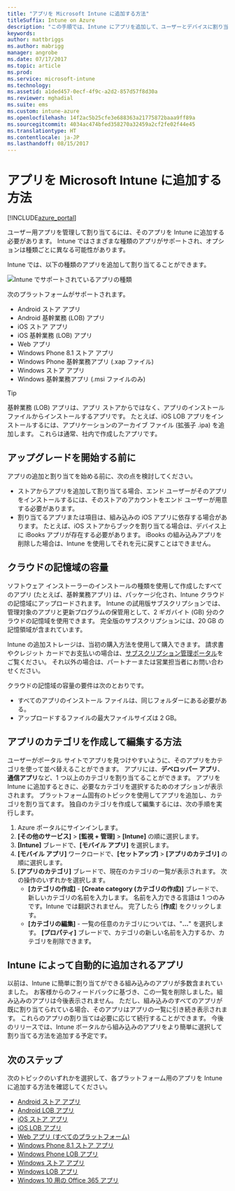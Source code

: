 ```yaml
---
title: "アプリを Microsoft Intune に追加する方法"
titleSuffix: Intune on Azure
description: "この手順では、Intune にアプリを追加して、ユーザーとデバイスに割り当てられる状態にします。 \""
keywords: 
author: mattbriggs
ms.author: mabrigg
manager: angrobe
ms.date: 07/17/2017
ms.topic: article
ms.prod: 
ms.service: microsoft-intune
ms.technology: 
ms.assetid: a1ded457-0ecf-4f9c-a2d2-857d57f8d30a
ms.reviewer: mghadial
ms.suite: ems
ms.custom: intune-azure
ms.openlocfilehash: 14f2ac5b25cfe3e688363a21775872baaa9ff89a
ms.sourcegitcommit: 4034ac474bfed358270a32459a2cf2fe02f44e45
ms.translationtype: HT
ms.contentlocale: ja-JP
ms.lasthandoff: 08/15/2017
---
```

# <a name="how-to-add-an-app-to-microsoft-intune"></a>アプリを Microsoft Intune に追加する方法

[!INCLUDE[azure_portal](./includes/azure_portal.md)]

ユーザー用アプリを管理して割り当てるには、そのアプリを Intune に追加する必要があります。 Intune ではさまざまな種類のアプリがサポートされ、オプションは種類ごとに異なる可能性があります。

Intune では、以下の種類のアプリを追加して割り当てることができます。

![Intune でサポートされているアプリの種類](./media/app-types.png)

次のプラットフォームがサポートされます。

- Android ストア アプリ
- Android 基幹業務 (LOB) アプリ
- iOS ストア アプリ
- iOS 基幹業務 (LOB) アプリ
- Web アプリ
- Windows Phone 8.1 ストア アプリ
- Windows Phone 基幹業務アプリ (.xap ファイル)
- Windows ストア アプリ
- Windows 基幹業務アプリ (.msi ファイルのみ)

>[!TIP]
> 基幹業務 (LOB) アプリは、アプリ ストアからではなく、アプリのインストール ファイルからインストールするアプリです。 たとえば、iOS LOB アプリをインストールするには、アプリケーションのアーカイブ ファイル (拡張子 .ipa) を追加します。 これらは通常、社内で作成したアプリです。

## <a name="before-you-start"></a>アップグレードを開始する前に

アプリの追加と割り当てを始める前に、次の点を検討してください。

- ストアからアプリを追加して割り当てる場合、エンド ユーザーがそのアプリをインストールするには、そのストアのアカウントをエンド ユーザーが用意する必要があります。
- 割り当てるアプリまたは項目は、組み込みの iOS アプリに依存する場合があります。 たとえば、iOS ストアからブックを割り当てる場合は、デバイス上に iBooks アプリが存在する必要があります。 iBooks の組み込みアプリを削除した場合は、Intune を使用してそれを元に戻すことはできません。

## <a name="cloud-storage-space"></a>クラウドの記憶域の容量
ソフトウェア インストーラーのインストールの種類を使用して作成したすべてのアプリ (たとえば、基幹業務アプリ) は、パッケージ化され、Intune クラウドの記憶域にアップロードされます。 Intune の試用版サブスクリプションでは、管理対象のアプリと更新プログラムの保管用として、2 ギガバイト (GB) 分のクラウドの記憶域を使用できます。 完全版のサブスクリプションには、20 GB の記憶領域が含まれています。

Intune の追加ストレージは、当初の購入方法を使用して購入できます。  請求書やクレジット カードでお支払いの場合は、[サブスクリプション管理ポータル](https://portal.office.com/adminportal/home?switchtomodern=true#/subscriptions)をご覧ください。  それ以外の場合は、パートナーまたは営業担当者にお問い合わせください。

クラウドの記憶域の容量の要件は次のとおりです。

-   すべてのアプリのインストール ファイルは、同じフォルダーにある必要がある。
-   アップロードするファイルの最大ファイルサイズは 2 GB。

## <a name="how-to-create-and-edit-categories-for-apps"></a>アプリのカテゴリを作成して編集する方法

ユーザーがポータル サイトでアプリを見つけやすいように、そのアプリをカテゴリを使って並べ替えることができます。 アプリには、**デベロッパー アプリ**、**通信アプリ**など、1 つ以上のカテゴリを割り当てることができます。
アプリを Intune に追加するときに、必要なカテゴリを選択するためのオプションが表示されます。 プラットフォーム固有のトピックを使用してアプリを追加し、カテゴリを割り当てます。 独自のカテゴリを作成して編集するには、次の手順を実行します。

1. Azure ポータルにサインインします。
2. **[その他のサービス]** > **[監視 + 管理]** > **[Intune]** の順に選択します。
3. **[Intune]** ブレードで、**[モバイル アプリ]** を選択します。
4. **[モバイル アプリ]** ワークロードで、**[セットアップ]** > **[アプリのカテゴリ]** の順に選択します。
5. **[アプリのカテゴリ]** ブレードで、現在のカテゴリの一覧が表示されます。 次の操作のいずれかを選択します。
    - **[カテゴリの作成]** - **[Create category (カテゴリの作成)]** ブレードで、新しいカテゴリの名前を入力します。 名前を入力できる言語は 1 つのみです。Intune では翻訳されません。 完了したら [**作成**] をクリックします。
    - **[カテゴリの編集]** - 一覧の任意のカテゴリについては、"**...**" を選択します。 **[プロパティ]** ブレードで、カテゴリの新しい名前を入力するか、カテゴリを削除できます。


## <a name="apps-added-automatically-by-intune"></a>Intune によって自動的に追加されるアプリ

以前は、Intune に簡単に割り当てができる組み込みのアプリが多数含まれていました。 お客様からのフィードバックに基づき、この一覧を削除しました。組み込みのアプリは今後表示されません。
ただし、組み込みのすべてのアプリが既に割り当てられている場合、そのアプリはアプリの一覧に引き続き表示されます。 これらのアプリの割り当ては必要に応じて続行することができます。
今後のリリースでは、Intune ポータルから組み込みのアプリをより簡単に選択して割り当てる方法を追加する予定です。

## <a name="next-steps"></a>次のステップ

次のトピックのいずれかを選択して、各プラットフォーム用のアプリを Intune に追加する方法を確認してください。

- [Android ストア アプリ](store-apps-android.md)
- [Android LOB アプリ](lob-apps-android.md)
- [iOS ストア アプリ](store-apps-ios.md)
- [iOS LOB アプリ](lob-apps-ios.md)
- [Web アプリ (すべてのプラットフォーム)](web-app.md)
- [Windows Phone 8.1 ストア アプリ](store-apps-windows-phone-8-1.md)
- [Windows Phone LOB アプリ](lob-apps-windows-phone.md)
- [Windows ストア アプリ](store-apps-windows.md)
- [Windows LOB アプリ](lob-apps-windows.md)
- [Windows 10 用の Office 365 アプリ](apps-add-office365.md)

